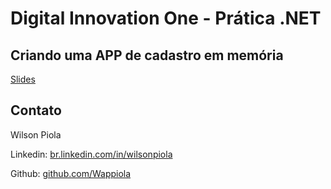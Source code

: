 # Digital Innovation One - Prática .NET

## Criando uma APP de cadastro em memória

[Slides](dio-dotnet-poo-lab-3.pdf)

## Contato

Wilson Piola

Linkedin:  [br.linkedin.com/in/wilsonpiola](https://www.linkedin.com/in/wilson-alexandre-piola-pcd-336480116/)


Github:  [github.com/Wappiola](https://github.com/Wappiola)
